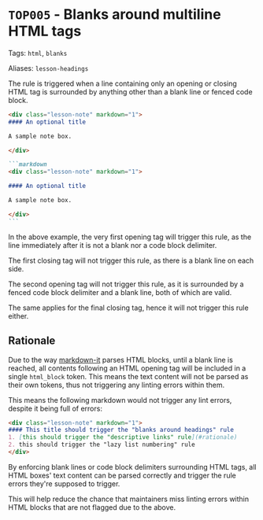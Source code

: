 <!-- markdownlint-disable-next-line -->
# `TOP005` - Blanks around multiline HTML tags

Tags: `html`, `blanks`

Aliases: `lesson-headings`

The rule is triggered when a line containing only an opening or closing HTML tag is surrounded by anything other than a blank line or fenced code block.

<!-- markdownlint-disable -->
````markdown
<div class="lesson-note" markdown="1">
#### An optional title

A sample note box.

</div>

```markdown
<div class="lesson-note" markdown="1">

#### An optional title

A sample note box.

</div>
```
````
<!-- markdownlint-enable -->

In the above example, the very first opening tag will trigger this rule, as the line immediately after it is not a blank nor a code block delimiter.

The first closing tag will not trigger this rule, as there is a blank line on each side.

The second opening tag will not trigger this rule, as it is surrounded by a fenced code block delimiter and a blank line, both of which are valid.

The same applies for the final closing tag, hence it will not trigger this rule either.

## Rationale

Due to the way [markdown-it](https://github.com/markdown-it/markdown-it) parses HTML blocks, until a blank line is reached, all contents following an HTML opening tag will be included in a single `html_block` token. This means the text content will not be parsed as their own tokens, thus not triggering any linting errors within them.

This means the following markdown would not trigger any lint errors, despite it being full of errors:

<!-- markdownlint-disable -->
```markdown
<div class="lesson-note" markdown="1">
#### This title should trigger the "blanks around headings" rule
1. [this should trigger the "descriptive links" rule](#rationale)
2. this should trigger the "lazy list numbering" rule
</div>
```
<!-- markdownlint-enable -->

By enforcing blank lines or code block delimiters surrounding HTML tags, all HTML boxes' text content can be parsed correctly and trigger the rule errors they're supposed to trigger.

This will help reduce the chance that maintainers miss linting errors within HTML blocks that are not flagged due to the above.
